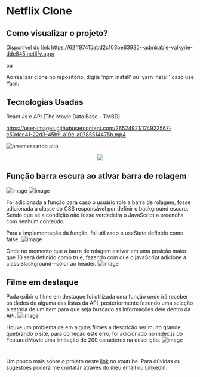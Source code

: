 
# Netflix Clone

## Como visualizar o projeto?
Disponível do link https://62ff97415abd2c103be63935--admirable-valkyrie-dde845.netlify.app/

ou

Ao realizar clone no repositório, digite 'npm install' ou 'yarn install' caso use Yarn.

## Tecnologias Usadas
React Js e API (The Movie Data Base - TMBD)


https://user-images.githubusercontent.com/26524921/174922567-c50dee41-22d3-45b9-a10e-a0785514475b.mp4

![arremessando alto](https://user-images.githubusercontent.com/26524921/174926730-ca35dbe7-edd4-4d58-8ada-234984ee2e06.png)

<p align="center">
  <img src="https://user-images.githubusercontent.com/26524921/174926922-dc3ecb2a-0caa-4e1b-b6cc-31d1eaf69db7.png">
</p>



## Função barra escura ao ativar barra de rolagem

![image](https://user-images.githubusercontent.com/26524921/174916562-5bb94c31-1136-48e7-9e6c-82c4c8868cef.png)
![image](https://user-images.githubusercontent.com/26524921/174916438-60612daf-9614-4080-a278-ddde5529bd66.png)


Foi adicionada a função para caso o usuário role a barra de rolagem, fosse adicionada a classe do CSS responsável por definir o background escuro. Sendo que se a condição não fosse verdadeira o JavaScript a preencha com nenhum conteúdo.

Para a implementação da função, foi utilizado o useState definido como false:
![image](https://user-images.githubusercontent.com/26524921/174910250-b003e0df-16e8-493e-8602-99ffdf68a90b.png)

Onde no momento que a barra de rolagem estiver em uma posição maior que 10 será definido como true, fazendo com que o javaScript adicione a class Blackground--color ao header.
![image](https://user-images.githubusercontent.com/26524921/174910656-424ce355-d564-4838-a28e-cceaa5947bc9.png)


## Filme em destaque

Pada exibir o filme em destaque foi utilizada uma função onde irá receber os dados de alguma das listas da API, posteriormente fazendo uma seleção aleatória de um item para que seja buscado as informações dele dentro da API.
![image](https://user-images.githubusercontent.com/26524921/174919968-f12611f0-cf73-46d5-89b6-242493868006.png)

Houve um problema de em alguns filmes a descrição ser muito grande quebrando o site, para correção este erro, foi adicionado no index.js do FeaturedMovie uma limitação de 200 caracteres na descrição.
![image](https://user-images.githubusercontent.com/26524921/174920316-dc824a0a-5940-4e9d-88d0-7c78bc7087aa.png)


#
Um pouco mais sobre o projeto neste [link](https://www.youtube.com/watch?v=A6O_-JCGnmA) no youtube.
Para dúvidas ou sugestões poderá me contatar através do meu [email](mailto:jonathancosta746@gmail.com) ou [Linkedin](https://www.linkedin.com/in/jonathansantos-costa/).







